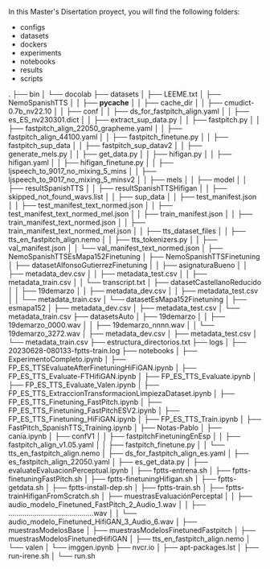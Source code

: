 In this Master's Disertation proyect, you will find the following folders:

- configs
- datasets
- dockers 
- experiments
- notebooks
- results
- scripts

.
├── bin
│   └── docolab
├── datasets
│   ├── LEEME.txt
│   ├── NemoSpanishTTS
│   │   ├── __pycache__
│   │   ├── cache_dir
│   │   ├── cmudict-0.7b_nv22.10
│   │   ├── conf
│   │   ├── ds_for_fastpitch_align.yaml
│   │   ├── es_ES_nv230301.dict
│   │   ├── extract_sup_data.py
│   │   ├── fastpitch.py
│   │   ├── fastpitch_align_22050_grapheme.yaml
│   │   ├── fastpitch_align_44100.yaml
│   │   ├── fastpitch_finetune.py
│   │   ├── fastpitch_sup_data
│   │   ├── fastpitch_sup_datav2
│   │   ├── generate_mels.py
│   │   ├── get_data.py
│   │   ├── hifigan.py
│   │   ├── hifigan.yaml
│   │   ├── hifigan_finetune.py
│   │   ├── ljspeech_to_9017_no_mixing_5_mins
│   │   ├── ljspeech_to_9017_no_mixing_5_minsv2
│   │   ├── mels
│   │   ├── model
│   │   ├── resultSpanishTTS
│   │   ├── resultSpanishTTSHifigan
│   │   ├── skipped_not_found_wavs.list
│   │   ├── sup_data
│   │   ├── test_manifest.json
│   │   ├── test_manifest_text_normed.json
│   │   ├── test_manifest_text_normed_mel.json
│   │   ├── train_manifest.json
│   │   ├── train_manifest_text_normed.json
│   │   ├── train_manifest_text_normed_mel.json
│   │   ├── tts_dataset_files
│   │   ├── tts_en_fastpitch_align.nemo
│   │   ├── tts_tokenizers.py
│   │   ├── val_manifest.json
│   │   └── val_manifest_text_normed.json
│   ├── NemoSpanishTTSEsMapa152Finetuning
│   ├── NemoSpanishTTSFinetuning
│   ├── datasetAlfonsoGutierrezFinetuning
│   │   ├── asignaturaBueno
│   │   ├── metadata_dev.csv
│   │   ├── metadata_test.csv
│   │   ├── metadata_train.csv
│   │   └── transcript.txt
│   ├── datasetCastellanoReducido
│   │   ├── 19demarzo
│   │   ├── metadata_dev.csv
│   │   ├── metadata_test.csv
│   │   └── metadata_train.csv
│   └── datasetEsMapa152Finetuning
│       ├── esmapa152
│       ├── metadata_dev.csv
│       ├── metadata_test.csv
│       └── metadata_train.csv
├── datasetsAuto
│   ├── 19demarzo
│   │   ├── 19demarzo_0000.wav
│   │   ├── 19demarzo_nnnn.wav
│   │   └── 19demarzo_3272.wav
│   ├── metadata_dev.csv
│   ├── metadata_test.csv
│   └── metadata_train.csv
├── estructura_directorios.txt
├── logs
│   ├── 20230628-080133-fptts-train.log
├── notebooks
│   ├── ExperimentoCompleto.ipynb
│   ├── FP_ES_TTSEvaluateAfterFinetuningHiFiGAN.ipynb
│   ├── FP_ES_TTS_Evaluate-FTHifiGAN.ipynb
│   ├── FP_ES_TTS_Evaluate.ipynb
│   ├── FP_ES_TTS_Evaluate_Valen.ipynb
│   ├── FP_ES_TTS_ExtraccionTransformacionLimpiezaDataset.ipynb
│   ├── FP_ES_TTS_Finetuning_FastPitch.ipynb
│   ├── FP_ES_TTS_Finetuning_FastPitchESV2.ipynb
│   ├── FP_ES_TTS_Finetuning_HiFiGAN.ipynb
│   ├── FP_ES_TTS_Train.ipynb
│   ├── FastPitch_SpanishTTS_Training.ipynb
│   ├── Notas-Pablo
│   ├── cania.ipynb
│   ├── confV1
│   │   ├── fastpitchFinetuningEnEsp
│   │   ├── fastpitch_align_v1.05.yaml
│   │   ├── fastpitch_finetune.py
│   │   └── tts_en_fastpitch_align.nemo
│   ├── ds_for_fastpitch_align_es.yaml
│   ├── es_fastpitch_align_22050.yaml
│   ├── es_get_data.py
│   ├── evaluateEvaluacionPerceptual.ipynb
│   ├── fptts-entrena.sh
│   ├── fptts-finetuningFastPitch.sh
│   ├── fptts-finetuningHifigan.sh
│   ├── fptts-getdata.sh
│   ├── fptts-install-dep.sh
│   ├── fptts-train.sh
│   ├── fptts-trainHifiganFromScratch.sh
│   ├── muestrasEvaluaciónPerceptal
│   │   ├── audio_modelo_Finetuned_FastPitch_2_Audio_1.wav
│   │   ├── ..........................................wav
│   │   └── audio_modelo_Finetuned_HifiGAN_3_Audio_6.wav
│   ├── muestrasModelosBase
│   ├── muestrasModelosFinetunedFastpitch
│   ├── muestrasModelosFinetunedHifiGAN
│   ├── tts_en_fastpitch_align.nemo
│   └── valen
│       └── imggen.ipynb
├── nvcr.io
│   ├── apt-packages.lst
│   ├── run-irene.sh
│   └── run.sh
